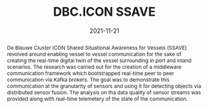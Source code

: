 ---
title: "DBC.ICON SSAVE"
collection: projects
permalink: /projects/2021-11-01-SSave
date: 2021-11-21
link: 'https://www.blauwecluster.be/project/ssave-shared-situational-awareness-vessels'
abstract: |
    De Blauwe Cluster ICON Shared Situational Awareness for Vessels (SSAVE) revolved around enabling vessel to vessel communication for the sake of creating the real-time digital twin of the vessel surrounding in port and inland scenarios. The research was carried out for the creation of a middleware communication framework which bootstrapped real-time peer to peer communication via Kafka brokers. The goal was to demonstrate this communication at the granularity of sensors and using it for detecting objects via distributed sensor fusion. The analysis on tha data quality of sensor streams was provided along with real-time telemetery of the state of the communication.
summary: |
    <b> Duration: </b> 2020 - 2022 <br />
    <b> Role: </b> Project Coordinator <br />
    <b> Funding type: </b> National
---